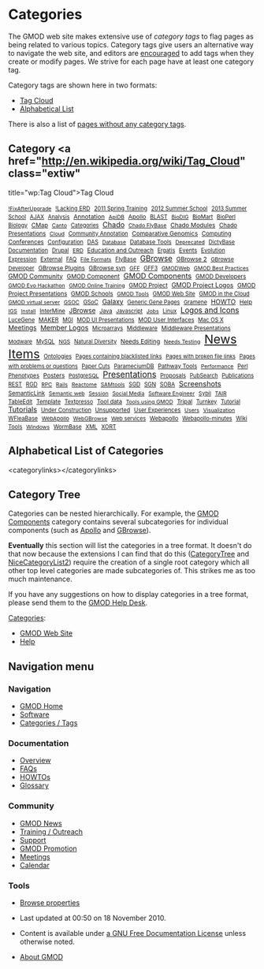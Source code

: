 



<span id="top"></span>




# <span dir="auto">Categories</span>









The GMOD web site makes extensive use of *category tags* to flag pages
as being related to various topics. Category tags give users an
alternative way to navigate the web site, and editors are
[encouraged](Site_Guidelines#Tags_.2F_Categories "Site Guidelines") to
add tags when they create or modify pages. We strive for each page have
at least one category tag.

Category tags are shown here in two formats:

- [Tag Cloud](#Category_Tag_Cloud)
- [Alphabetical List](#Alphabetical_List_of_Categories)

There is also a list of [pages without any category
tags](Special%3AUncategorizedPages "Special%3AUncategorizedPages").

## <span id="Category_Tag_Cloud" class="mw-headline">Category <a href="http://en.wikipedia.org/wiki/Tag_Cloud" class="extiw"
title="wp:Tag Cloud">Tag Cloud</a></span>



<a href="Category%3A!FixAfterUpgrade"
style="font-size: 77.602409638554%; ">!FixAfterUpgrade</a> 
<a href="Category%3A!Lacking_ERD"
style="font-size: 81.21686746988%; ">!Lacking ERD</a> 
<a href="Category%3A2011_Spring_Training"
style="font-size: 81.21686746988%; ">2011 Spring Training</a> 
<a href="Category%3A2012_Summer_School"
style="font-size: 81.819277108434%; ">2012 Summer School</a> 
<a href="Category%3A2013_Summer_School"
style="font-size: 79.10843373494%; ">2013 Summer School</a> 
<a href="Category%3AAJAX" style="font-size: 79.10843373494%; ">AJAX</a> 
<a href="Category%3AAnalysis"
style="font-size: 79.710843373494%; ">Analysis</a> 
<a href="Category%3AAnnotation"
style="font-size: 88.44578313253%; ">Annotation</a> 
<a href="Category%3AApiDB" style="font-size: 78.204819277108%; ">ApiDB</a> 
<a href="Category%3AApollo"
style="font-size: 86.939759036145%; ">Apollo</a> 
<a href="Category%3ABLAST" style="font-size: 79.710843373494%; ">BLAST</a> 
<a href="Category%3ABioDIG"
style="font-size: 77.301204819277%; ">BioDIG</a> 
<a href="Category%3ABioMart"
style="font-size: 80.313253012048%; ">BioMart</a> 
<a href="Category%3ABioPerl"
style="font-size: 81.21686746988%; ">BioPerl</a> 
<a href="Category%3ABiology"
style="font-size: 79.409638554217%; ">Biology</a> 
<a href="Category%3ACMap" style="font-size: 85.734939759036%; ">CMap</a> 
<a href="Category%3ACanto" style="font-size: 78.204819277108%; ">Canto</a> 
<a href="Category%3ACategories"
style="font-size: 78.807228915663%; ">Categories</a> 
<a href="Category%3AChado" style="font-size: 102.90361445783%; ">Chado</a> 
<a href="Category%3AChado_FlyBase"
style="font-size: 77.903614457831%; ">Chado FlyBase</a> 
<a href="Category%3AChado_Modules"
style="font-size: 87.542168674699%; ">Chado Modules</a> 
<a href="Category%3AChado_Presentations"
style="font-size: 84.228915662651%; ">Chado Presentations</a> 
<a href="Category%3ACloud" style="font-size: 77.903614457831%; ">Cloud</a> 
<a href="Category%3ACommunity_Annotation"
style="font-size: 80.012048192771%; ">Community Annotation</a> 
<a href="Category%3AComparative_Genomics"
style="font-size: 86.638554216867%; ">Comparative Genomics</a> 
<a href="Category%3AComputing"
style="font-size: 83.024096385542%; ">Computing</a> 
<a href="Category%3AConferences"
style="font-size: 85.132530120482%; ">Conferences</a> 
<a href="Category%3AConfiguration"
style="font-size: 80.313253012048%; ">Configuration</a> 
<a href="Category%3ADAS" style="font-size: 80.012048192771%; ">DAS</a> 
<a href="Category%3ADatabase"
style="font-size: 77.301204819277%; ">Database</a> 
<a href="Category%3ADatabase_Tools"
style="font-size: 82.722891566265%; ">Database Tools</a> 
<a href="Category%3ADeprecated"
style="font-size: 77.301204819277%; ">Deprecated</a> 
<a href="Category%3ADictyBase"
style="font-size: 79.409638554217%; ">DictyBase</a> 
<a href="Category%3ADocumentation"
style="font-size: 80.313253012048%; ">Documentation</a> 
<a href="Category%3ADrupal"
style="font-size: 78.807228915663%; ">Drupal</a> 
<a href="Category%3AERD" style="font-size: 78.506024096386%; ">ERD</a> 
<a href="Category%3AEducation_and_Outreach"
style="font-size: 84.530120481928%; ">Education and Outreach</a> 
<a href="Category%3AErgatis"
style="font-size: 79.10843373494%; ">Ergatis</a> 
<a href="Category%3AEvents"
style="font-size: 83.325301204819%; ">Events</a> 
<a href="Category%3AEvolution"
style="font-size: 80.313253012048%; ">Evolution</a> 
<a href="Category%3AExpression"
style="font-size: 79.10843373494%; ">Expression</a> 
<a href="Category%3AExternal"
style="font-size: 82.421686746988%; ">External</a> 
<a href="Category%3AFAQ" style="font-size: 78.807228915663%; ">FAQ</a> 
<a href="Category%3AFile_Formats"
style="font-size: 77.903614457831%; ">File Formats</a> 
<a href="Category%3AFlyBase"
style="font-size: 81.819277108434%; ">FlyBase</a> 
<a href="Category%3AGBrowse"
style="font-size: 109.53012048193%; ">GBrowse</a> 
<a href="Category%3AGBrowse_2"
style="font-size: 86.036144578313%; ">GBrowse 2</a> 
<a href="Category%3AGBrowse_Developer"
style="font-size: 78.506024096386%; ">GBrowse Developer</a> 
<a href="Category%3AGBrowse_Plugins"
style="font-size: 84.530120481928%; ">GBrowse Plugins</a> 
<a href="Category%3AGBrowse_syn"
style="font-size: 85.734939759036%; ">GBrowse syn</a> 
<a href="Category%3AGFF" style="font-size: 78.204819277108%; ">GFF</a> 
<a href="Category%3AGFF3" style="font-size: 79.409638554217%; ">GFF3</a> 
<a href="Category%3AGMODWeb"
style="font-size: 78.204819277108%; ">GMODWeb</a> 
<a href="Category%3AGMOD_Best_Practices"
style="font-size: 78.204819277108%; ">GMOD Best Practices</a> 
<a href="Category%3AGMOD_Community"
style="font-size: 89.650602409639%; ">GMOD Community</a> 
<a href="Category%3AGMOD_Component"
style="font-size: 86.036144578313%; ">GMOD Component</a> 
<a href="Category%3AGMOD_Components"
style="font-size: 104.71084337349%; ">GMOD Components</a> 
<a href="Category%3AGMOD_Developers"
style="font-size: 83.626506024096%; ">GMOD Developers</a> 
<a href="Category%3AGMOD_Evo_Hackathon"
style="font-size: 78.204819277108%; ">GMOD Evo Hackathon</a> 
<a href="Category%3AGMOD_Online_Training"
style="font-size: 77.301204819277%; ">GMOD Online Training</a> 
<a href="Category%3AGMOD_Project"
style="font-size: 83.626506024096%; ">GMOD Project</a> 
<a href="Category%3AGMOD_Project_Logos"
style="font-size: 90.55421686747%; ">GMOD Project Logos</a> 
<a href="Category%3AGMOD_Project_Presentations"
style="font-size: 84.831325301205%; ">GMOD Project Presentations</a> 
<a href="Category%3AGMOD_Schools"
style="font-size: 85.132530120482%; ">GMOD Schools</a> 
<a href="Category%3AGMOD_Tools" style="font-size: 77.602409638554%; ">GMOD
Tools</a>  <a href="Category%3AGMOD_Web_Site"
style="font-size: 80.915662650602%; ">GMOD Web Site</a> 
<a href="Category%3AGMOD_in_the_Cloud"
style="font-size: 80.614457831325%; ">GMOD in the Cloud</a> 
<a href="Category%3AGMOD_virtual_server"
style="font-size: 77.903614457831%; ">GMOD virtual server</a> 
<a href="Category%3AGSOC" style="font-size: 78.506024096386%; ">GSOC</a> 
<a href="Category%3AGSoC" style="font-size: 80.313253012048%; ">GSoC</a> 
<a href="Category%3AGalaxy"
style="font-size: 95.373493975904%; ">Galaxy</a> 
<a href="Category%3AGeneric_Gene_Pages"
style="font-size: 78.807228915663%; ">Generic Gene Pages</a> 
<a href="Category%3AGramene"
style="font-size: 78.506024096386%; ">Gramene</a> 
<a href="Category%3AHOWTO" style="font-size: 92.66265060241%; ">HOWTO</a> 
<a href="Category%3AHelp" style="font-size: 83.927710843373%; ">Help</a> 
<a href="Category%3AIGS" style="font-size: 77.301204819277%; ">IGS</a> 
<a href="Category%3AInstall"
style="font-size: 77.602409638554%; ">Install</a> 
<a href="Category%3AInterMine"
style="font-size: 82.722891566265%; ">InterMine</a> 
<a href="Category%3AJBrowse"
style="font-size: 94.168674698795%; ">JBrowse</a> 
<a href="Category%3AJava" style="font-size: 82.421686746988%; ">Java</a> 
<a href="Category%3AJavascript"
style="font-size: 78.506024096386%; ">Javascript</a> 
<a href="Category%3AJobs" style="font-size: 77.602409638554%; ">Jobs</a> 
<a href="Category%3ALinux" style="font-size: 80.012048192771%; ">Linux</a> 
<a href="Category%3ALogos_and_Icons"
style="font-size: 108.92771084337%; ">Logos and Icons</a> 
<a href="Category%3ALuceGene"
style="font-size: 79.710843373494%; ">LuceGene</a> 
<a href="Category%3AMAKER" style="font-size: 83.024096385542%; ">MAKER</a> 
<a href="Category%3AMGI" style="font-size: 79.10843373494%; ">MGI</a> 
<a href="Category%3AMOD_UI_Presentations"
style="font-size: 80.012048192771%; ">MOD UI Presentations</a> 
<a href="Category%3AMOD_User_Interfaces"
style="font-size: 81.819277108434%; ">MOD User Interfaces</a> 
<a href="Category%3AMac_OS_X" style="font-size: 79.10843373494%; ">Mac OS
X</a>  <a href="Category%3AMeetings"
style="font-size: 93.867469879518%; ">Meetings</a> 
<a href="Category%3AMember_Logos"
style="font-size: 97.78313253012%; ">Member Logos</a> 
<a href="Category%3AMicroarrays"
style="font-size: 78.807228915663%; ">Microarrays</a> 
<a href="Category%3AMiddleware"
style="font-size: 80.915662650602%; ">Middleware</a> 
<a href="Category%3AMiddleware_Presentations"
style="font-size: 82.120481927711%; ">Middleware Presentations</a> 
<a href="Category%3AModware"
style="font-size: 78.506024096386%; ">Modware</a> 
<a href="Category%3AMySQL" style="font-size: 78.807228915663%; ">MySQL</a> 
<a href="Category%3ANGS" style="font-size: 78.204819277108%; ">NGS</a> 
<a href="Category%3ANatural_Diversity"
style="font-size: 78.807228915663%; ">Natural Diversity</a> 
<a href="Category%3ANeeds_Editing"
style="font-size: 87.240963855422%; ">Needs Editing</a> 
<a href="Category%3ANeeds_Testing"
style="font-size: 77.903614457831%; ">Needs Testing</a> 
<a href="Category%3ANews_Items" style="font-size: 177%; ">News Items</a> 
<a href="Category%3AOntologies"
style="font-size: 79.710843373494%; ">Ontologies</a> 
<a href="Category%3APages_containing_blacklisted_links"
style="font-size: 78.807228915663%; ">Pages containing blacklisted
links</a>  <a href="Category%3APages_with_broken_file_links"
style="font-size: 78.506024096386%; ">Pages with broken file links</a> 
<a href="Category%3APages_with_problems_or_questions"
style="font-size: 78.807228915663%; ">Pages with problems or
questions</a>  <a href="Category%3APaper_Cuts"
style="font-size: 78.807228915663%; ">Paper Cuts</a> 
<a href="Category%3AParameciumDB"
style="font-size: 80.313253012048%; ">ParameciumDB</a> 
<a href="Category%3APathway_Tools"
style="font-size: 82.722891566265%; ">Pathway Tools</a> 
<a href="Category%3APerformance"
style="font-size: 77.301204819277%; ">Performance</a> 
<a href="Category%3APerl" style="font-size: 81.819277108434%; ">Perl</a> 
<a href="Category%3APhenotypes"
style="font-size: 80.012048192771%; ">Phenotypes</a> 
<a href="Category%3APosters"
style="font-size: 87.542168674699%; ">Posters</a> 
<a href="Category%3APostgreSQL"
style="font-size: 78.506024096386%; ">PostgreSQL</a> 
<a href="Category%3APresentations"
style="font-size: 120.07228915663%; ">Presentations</a> 
<a href="Category%3AProposals"
style="font-size: 80.012048192771%; ">Proposals</a> 
<a href="Category%3APubSearch"
style="font-size: 79.10843373494%; ">PubSearch</a> 
<a href="Category%3APublications"
style="font-size: 80.614457831325%; ">Publications</a> 
<a href="Category%3AREST" style="font-size: 79.10843373494%; ">REST</a> 
<a href="Category%3ARGD" style="font-size: 79.409638554217%; ">RGD</a> 
<a href="Category%3ARPC" style="font-size: 77.301204819277%; ">RPC</a> 
<a href="Category%3ARails" style="font-size: 77.301204819277%; ">Rails</a> 
<a href="Category%3AReactome"
style="font-size: 77.301204819277%; ">Reactome</a> 
<a href="Category%3ASAMtools"
style="font-size: 77.301204819277%; ">SAMtools</a> 
<a href="Category%3ASGD" style="font-size: 79.710843373494%; ">SGD</a> 
<a href="Category%3ASGN" style="font-size: 79.710843373494%; ">SGN</a> 
<a href="Category%3ASOBA" style="font-size: 80.313253012048%; ">SOBA</a> 
<a href="Category%3AScreenshots"
style="font-size: 104.10843373494%; ">Screenshots</a> 
<a href="Category%3ASemanticLink"
style="font-size: 83.927710843373%; ">SemanticLink</a> 
<a href="Category%3ASemantic_web"
style="font-size: 78.204819277108%; ">Semantic web</a> 
<a href="Category%3ASession"
style="font-size: 77.301204819277%; ">Session</a> 
<a href="Category%3ASocial_Media"
style="font-size: 77.301204819277%; ">Social Media</a> 
<a href="Category%3ASoftware_Engineer"
style="font-size: 77.301204819277%; ">Software Engineer</a> 
<a href="Category%3ASybil" style="font-size: 78.506024096386%; ">Sybil</a> 
<a href="Category%3ATAIR" style="font-size: 78.506024096386%; ">TAIR</a> 
<a href="Category%3ATableEdit"
style="font-size: 80.614457831325%; ">TableEdit</a> 
<a href="Category%3ATemplate"
style="font-size: 81.21686746988%; ">Template</a> 
<a href="Category%3ATextpresso"
style="font-size: 79.10843373494%; ">Textpresso</a> 
<a href="Category%3ATool_data" style="font-size: 83.927710843373%; ">Tool
data</a>  <a href="Category%3ATools_using_GMOD"
style="font-size: 77.602409638554%; ">Tools using GMOD</a> 
<a href="Category%3ATripal"
style="font-size: 84.530120481928%; ">Tripal</a> 
<a href="Category%3ATurnkey"
style="font-size: 79.10843373494%; ">Turnkey</a> 
<a href="Category%3ATutorial"
style="font-size: 80.313253012048%; ">Tutorial</a> 
<a href="Category%3ATutorials"
style="font-size: 103.50602409639%; ">Tutorials</a> 
<a href="Category%3AUnder_Construction"
style="font-size: 78.807228915663%; ">Under Construction</a> 
<a href="Category%3AUnsupported"
style="font-size: 82.120481927711%; ">Unsupported</a> 
<a href="Category%3AUser_Experiences"
style="font-size: 81.21686746988%; ">User Experiences</a> 
<a href="Category%3AUsers" style="font-size: 77.602409638554%; ">Users</a> 
<a href="Category%3AVisualization"
style="font-size: 77.301204819277%; ">Visualization</a> 
<a href="Category%3AWFleaBase"
style="font-size: 80.915662650602%; ">WFleaBase</a> 
<a href="Category%3AWebApollo"
style="font-size: 78.506024096386%; ">WebApollo</a> 
<a href="Category%3AWebGBrowse"
style="font-size: 77.602409638554%; ">WebGBrowse</a> 
<a href="Category%3AWeb_services"
style="font-size: 78.506024096386%; ">Web services</a> 
<a href="Category%3AWebapollo"
style="font-size: 83.325301204819%; ">Webapollo</a> 
<a href="Category%3AWebapollo-minutes"
style="font-size: 78.807228915663%; ">Webapollo-minutes</a> 
<a href="Category%3AWiki_Tools" style="font-size: 80.313253012048%; ">Wiki
Tools</a>  <a href="Category%3AWindows"
style="font-size: 78.204819277108%; ">Windows</a> 
<a href="Category%3AWormBase"
style="font-size: 79.409638554217%; ">WormBase</a> 
<a href="Category%3AXML" style="font-size: 80.313253012048%; ">XML</a> 
<a href="Category%3AXORT" style="font-size: 80.012048192771%; ">XORT</a> 



## <span id="Alphabetical_List_of_Categories" class="mw-headline">Alphabetical List of Categories</span>

\<categorylinks\>\</categorylinks\>

## <span id="Category_Tree" class="mw-headline">Category Tree</span>

Categories can be nested hierarchically. For example, the [GMOD
Components](Category%3AGMOD_Components "Category%3AGMOD Components")
category contains several subcategories for individual components (such
as [Apollo](Category%3AApollo "Category%3AApollo") and
[GBrowse](Category%3AGBrowse "Category%3AGBrowse")).

**Eventually** this section will list the categories in a tree format.
It doesn't do that now because the extensions I can find that do this
(<a href="http://www.mediawiki.org/wiki/Extension:CategoryTree"
class="external text">CategoryTree</a> and
<a href="http://www.mediawiki.org/wiki/Extension:NiceCategoryList2"
class="external text">NiceCategoryList2</a>) require the creation of a
single root category which all other top level categories are made
subcategories of. This strikes me as too much maintenance.

If you have any suggestions on how to display categories in a tree
format, please send them to the [GMOD Help
Desk](GMOD_Help_Desk "GMOD Help Desk").




[Categories](Special%3ACategories "Special%3ACategories"):

- [GMOD Web Site](Category%3AGMOD_Web_Site "Category%3AGMOD Web Site")
- [Help](Category%3AHelp "Category%3AHelp")






## Navigation menu









### Navigation



- <span id="n-GMOD-Home">[GMOD Home](Main_Page)</span>
- <span id="n-Software">[Software](GMOD_Components)</span>
- <span id="n-Categories-.2F-Tags">[Categories /
  Tags](Categories)</span>




### Documentation



- <span id="n-Overview">[Overview](Overview)</span>
- <span id="n-FAQs">[FAQs](Category%3AFAQ)</span>
- <span id="n-HOWTOs">[HOWTOs](Category%3AHOWTO)</span>
- <span id="n-Glossary">[Glossary](Glossary)</span>




### Community



- <span id="n-GMOD-News">[GMOD News](GMOD_News)</span>
- <span id="n-Training-.2F-Outreach">[Training /
  Outreach](Training_and_Outreach)</span>
- <span id="n-Support">[Support](Support)</span>
- <span id="n-GMOD-Promotion">[GMOD Promotion](GMOD_Promotion)</span>
- <span id="n-Meetings">[Meetings](Meetings)</span>
- <span id="n-Calendar">[Calendar](Calendar)</span>




### Tools

- <span id="t-smwbrowselink"><a href="Special%3ABrowse/Categories" rel="smw-browse">Browse
  properties</a></span>



- <span id="footer-info-lastmod">Last updated at 00:50 on 18 November
  2010.</span>
<!-- - <span id="footer-info-viewcount">286,402 page views.</span> -->
- <span id="footer-info-copyright">Content is available under
  <a href="http://www.gnu.org/licenses/fdl-1.3.html" class="external"
  rel="nofollow">a GNU Free Documentation License</a> unless otherwise
  noted.</span>

<!-- -->

- <span id="footer-places-about">[About
  GMOD](GMOD%3AAbout "GMOD%3AAbout")</span>

<!-- -->




